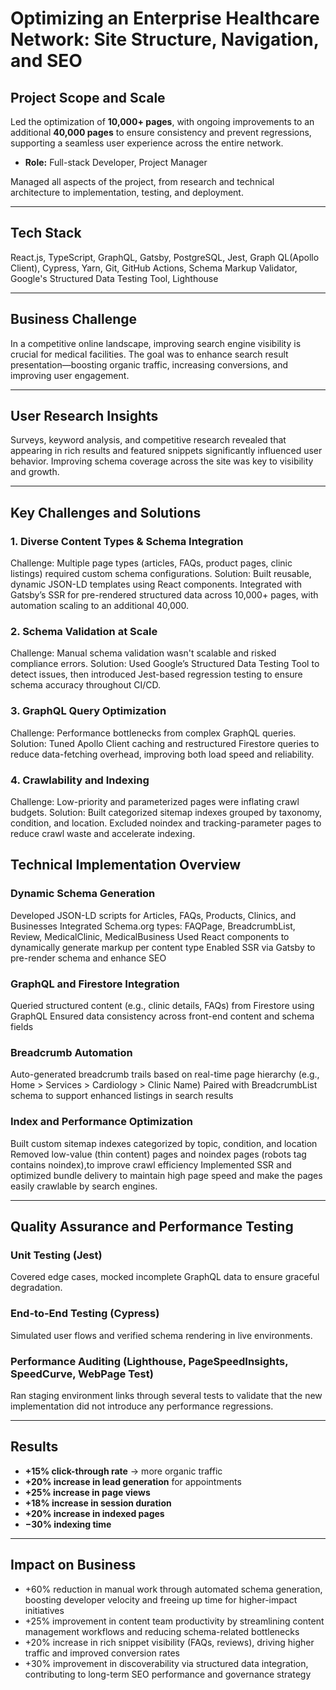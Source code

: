 # Optimizing an Enterprise Healthcare Network: Site Structure, Navigation, and SEO

## Project Scope and Scale

Led the optimization of **10,000+ pages**, with ongoing improvements to an additional **40,000 pages** to ensure consistency and prevent regressions, supporting a seamless user experience across the entire network.

- **Role:** Full-stack Developer, Project Manager

Managed all aspects of the project, from research and technical architecture to implementation, testing, and deployment.

---

## Tech Stack

React.js, TypeScript, GraphQL, Gatsby, PostgreSQL, Jest, Graph QL(Apollo Client), Cypress, Yarn, Git, GitHub Actions, Schema Markup Validator, Google's Structured Data Testing Tool, Lighthouse  

---

## Business Challenge

In a competitive online landscape, improving search engine visibility is crucial for medical facilities. The goal was to enhance search result presentation—boosting organic traffic, increasing conversions, and improving user engagement.

---

## User Research Insights

Surveys, keyword analysis, and competitive research revealed that appearing in rich results and featured snippets significantly influenced user behavior. Improving schema coverage across the site was key to visibility and growth.

---

## Key Challenges and Solutions

### 1. Diverse Content Types & Schema Integration
Challenge: Multiple page types (articles, FAQs, product pages, clinic listings) required custom schema configurations.
Solution: Built reusable, dynamic JSON-LD templates using React components. Integrated with Gatsby’s SSR for pre-rendered structured data across 10,000+ pages, with automation scaling to an additional 40,000.

### 2. Schema Validation at Scale
Challenge: Manual schema validation wasn't scalable and risked compliance errors.
Solution: Used Google’s Structured Data Testing Tool to detect issues, then introduced Jest-based regression testing to ensure schema accuracy throughout CI/CD.

### 3. GraphQL Query Optimization
Challenge: Performance bottlenecks from complex GraphQL queries.
Solution: Tuned Apollo Client caching and restructured Firestore queries to reduce data-fetching overhead, improving both load speed and reliability.

### 4. Crawlability and Indexing
Challenge: Low-priority and parameterized pages were inflating crawl budgets.
Solution: Built categorized sitemap indexes grouped by taxonomy, condition, and location. Excluded noindex and tracking-parameter pages to reduce crawl waste and accelerate indexing.

## Technical Implementation Overview

### Dynamic Schema Generation
Developed JSON-LD scripts for Articles, FAQs, Products, Clinics, and Businesses
Integrated Schema.org types: FAQPage, BreadcrumbList, Review, MedicalClinic, MedicalBusiness
Used React components to dynamically generate markup per content type
Enabled SSR via Gatsby to pre-render schema and enhance SEO

### GraphQL and Firestore Integration
Queried structured content (e.g., clinic details, FAQs) from Firestore using GraphQL
Ensured data consistency across front-end content and schema fields

### Breadcrumb Automation
Auto-generated breadcrumb trails based on real-time page hierarchy (e.g., Home > Services > Cardiology > Clinic Name)
Paired with BreadcrumbList schema to support enhanced listings in search results

### Index and Performance Optimization
Built custom sitemap indexes categorized by topic, condition, and location
Removed low-value (thin content) pages and noindex pages (robots tag contains noindex),to improve crawl efficiency
Implemented SSR and optimized bundle delivery to maintain high page speed and make the pages easily crawlable by search engines.

---

## Quality Assurance and Performance Testing

### Unit Testing (Jest)
Covered edge cases, mocked incomplete GraphQL data to ensure graceful degradation.

### End-to-End Testing (Cypress)
Simulated user flows and verified schema rendering in live environments.

### Performance Auditing (Lighthouse, PageSpeedInsights, SpeedCurve, WebPage Test)
Ran staging environment links through several tests to validate that the new implementation did not introduce any performance regressions.

---

## Results

- **+15% click-through rate** → more organic traffic  
- **+20% increase in lead generation** for appointments  
- **+25% increase in page views**  
- **+18% increase in session duration**  
- **+20% increase in indexed pages**  
- **−30% indexing time**  

---

## Impact on Business

- +60% reduction in manual work through automated schema generation, boosting developer velocity and freeing up time for higher-impact initiatives
- +25% improvement in content team productivity by streamlining content management workflows and reducing schema-related bottlenecks
- +20% increase in rich snippet visibility (FAQs, reviews), driving higher traffic and improved conversion rates
- +30% improvement in discoverability via structured data integration, contributing to long-term SEO performance and governance strategy
